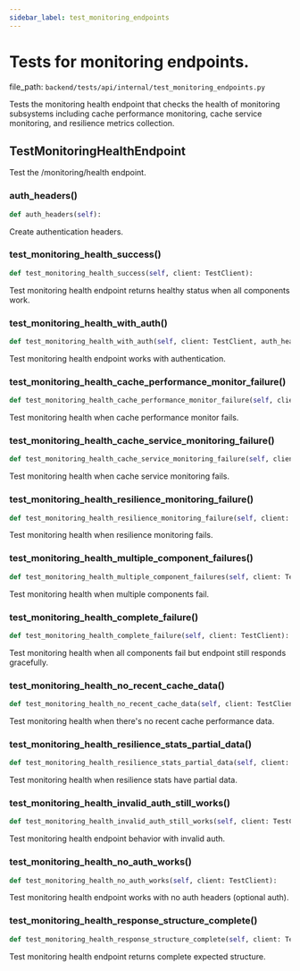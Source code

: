 ```yaml
---
sidebar_label: test_monitoring_endpoints
---
```


# Tests for monitoring endpoints.

  file_path: `backend/tests/api/internal/test_monitoring_endpoints.py`

Tests the monitoring health endpoint that checks the health of monitoring
subsystems including cache performance monitoring, cache service monitoring,
and resilience metrics collection.

## TestMonitoringHealthEndpoint

Test the /monitoring/health endpoint.

### auth_headers()

```python
def auth_headers(self):
```

Create authentication headers.

### test_monitoring_health_success()

```python
def test_monitoring_health_success(self, client: TestClient):
```

Test monitoring health endpoint returns healthy status when all components work.

### test_monitoring_health_with_auth()

```python
def test_monitoring_health_with_auth(self, client: TestClient, auth_headers):
```

Test monitoring health endpoint works with authentication.

### test_monitoring_health_cache_performance_monitor_failure()

```python
def test_monitoring_health_cache_performance_monitor_failure(self, client: TestClient):
```

Test monitoring health when cache performance monitor fails.

### test_monitoring_health_cache_service_monitoring_failure()

```python
def test_monitoring_health_cache_service_monitoring_failure(self, client: TestClient):
```

Test monitoring health when cache service monitoring fails.

### test_monitoring_health_resilience_monitoring_failure()

```python
def test_monitoring_health_resilience_monitoring_failure(self, client: TestClient):
```

Test monitoring health when resilience monitoring fails.

### test_monitoring_health_multiple_component_failures()

```python
def test_monitoring_health_multiple_component_failures(self, client: TestClient):
```

Test monitoring health when multiple components fail.

### test_monitoring_health_complete_failure()

```python
def test_monitoring_health_complete_failure(self, client: TestClient):
```

Test monitoring health when all components fail but endpoint still responds gracefully.

### test_monitoring_health_no_recent_cache_data()

```python
def test_monitoring_health_no_recent_cache_data(self, client: TestClient):
```

Test monitoring health when there's no recent cache performance data.

### test_monitoring_health_resilience_stats_partial_data()

```python
def test_monitoring_health_resilience_stats_partial_data(self, client: TestClient):
```

Test monitoring health when resilience stats have partial data.

### test_monitoring_health_invalid_auth_still_works()

```python
def test_monitoring_health_invalid_auth_still_works(self, client: TestClient):
```

Test monitoring health endpoint behavior with invalid auth.

### test_monitoring_health_no_auth_works()

```python
def test_monitoring_health_no_auth_works(self, client: TestClient):
```

Test monitoring health endpoint works with no auth headers (optional auth).

### test_monitoring_health_response_structure_complete()

```python
def test_monitoring_health_response_structure_complete(self, client: TestClient):
```

Test monitoring health endpoint returns complete expected structure.
